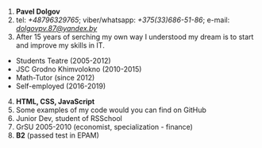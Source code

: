 1. **Pavel Dolgov**
2. tel: *+48796329765*; viber/whatsapp: *+375(33)686-51-86*; e-mail: *dolgovpv.87@yandex.by*
3. After 15 years of serching my own way I understood my dream is to start and improve my skills in IT. 
  * Students Teatre (2005-2012)
  * JSC Grodno Khimvolokno (2010-2015)
  * Math-Tutor (since 2012)
  * Self-employed (2016-2019)
4. **HTML, CSS, JavaScript**
5. Some examples of my code would you can find on GitHub
6. Junior Dev, student of RSSchool
7. GrSU 2005-2010 (economist, specialization - finance)
8. **B2** (passed test in EPAM)
